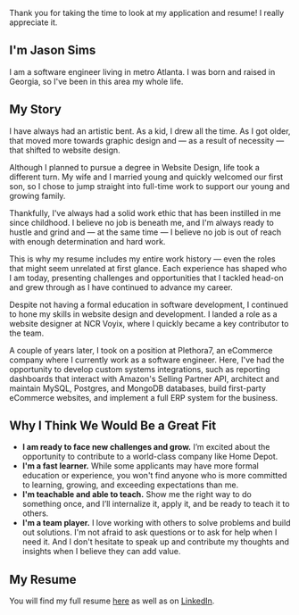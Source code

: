<HomerSection name='Jason' />

Thank you for taking the time to look at my application and resume! I really appreciate it.

## I'm Jason Sims

I am a software engineer living in metro Atlanta. I was born and raised in Georgia, so I've been in this area my whole life.

## My Story

I have always had an artistic bent. As a kid, I drew all the time. As I got older, that moved more towards graphic design and &mdash; as a result of necessity &mdash; that shifted to website design.

Although I planned to pursue a degree in Website Design, life took a different turn. My wife and I married young and quickly welcomed our first son, so I chose to jump straight into full-time work to support our young and growing family.

Thankfully, I've always had a solid work ethic that has been instilled in me since childhood. I believe no job is beneath me, and I'm always ready to hustle and grind and &mdash; at the same time &mdash; I believe no job is out of reach with enough determination and hard work.

This is why my resume includes my entire work history &mdash; even the roles that might seem unrelated at first glance. Each experience has shaped who I am today, presenting challenges and opportunities that I tackled head-on and grew through as I have continued to advance my career.

Despite not having a formal education in software development, I continued to hone my skills in website design and development. I landed a role as a website designer at NCR Voyix, where I quickly became a key contributor to the team.

A couple of years later, I took on a position at Plethora7, an eCommerce company where I currently work as a software engineer. Here, I've had the opportunity to develop custom systems integrations, such as reporting dashboards that interact with Amazon's Selling Partner API, architect and maintain MySQL, Postgres, and MongoDB databases, build first-party eCommerce websites, and implement a full ERP system for the business.

## Why I Think We Would Be a Great Fit

- **I am ready to face new challenges and grow.** I’m excited about the opportunity to contribute to a world-class company like Home Depot.
- **I'm a fast learner.** While some applicants may have more formal education or experience, you won't find anyone who is more committed to learning, growing, and exceeding expectations than me.
- **I'm teachable and able to teach.** Show me the right way to do something once, and I’ll internalize it, apply it, and be ready to teach it to others.
- **I'm a team player.** I love working with others to solve problems and build out solutions. I'm not afraid to ask questions or to ask for help when I need it. And I don't hesitate to speak up and contribute my thoughts and insights when I believe they can add value.

## My Resume

You will find my full resume [here](/resume) as well as on [LinkedIn](https://www.linkedin.com/in/jasonsimsdesign).
